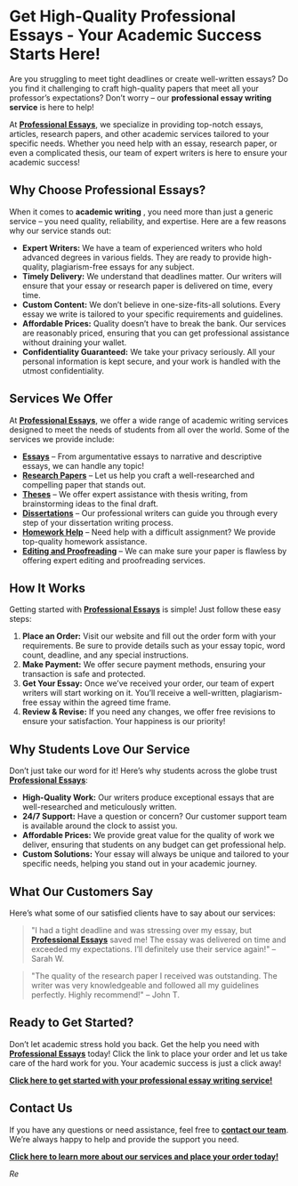 # Get High-Quality Professional Essays - Your Academic Success Starts Here!

Are you struggling to meet tight deadlines or create well-written essays? Do you find it challenging to craft high-quality papers that meet all your professor’s expectations? Don’t worry – our **professional essay writing service** is here to help!

At [**Professional Essays**](https://tinyurl.com/topessay?keyword=professional+essays), we specialize in providing top-notch essays, articles, research papers, and other academic services tailored to your specific needs. Whether you need help with an essay, research paper, or even a complicated thesis, our team of expert writers is here to ensure your academic success!

## Why Choose Professional Essays?

When it comes to **academic writing** , you need more than just a generic service – you need quality, reliability, and expertise. Here are a few reasons why our service stands out:

- **Expert Writers:** We have a team of experienced writers who hold advanced degrees in various fields. They are ready to provide high-quality, plagiarism-free essays for any subject.
- **Timely Delivery:** We understand that deadlines matter. Our writers will ensure that your essay or research paper is delivered on time, every time.
- **Custom Content:** We don’t believe in one-size-fits-all solutions. Every essay we write is tailored to your specific requirements and guidelines.
- **Affordable Prices:** Quality doesn’t have to break the bank. Our services are reasonably priced, ensuring that you can get professional assistance without draining your wallet.
- **Confidentiality Guaranteed:** We take your privacy seriously. All your personal information is kept secure, and your work is handled with the utmost confidentiality.

## Services We Offer

At [**Professional Essays**](https://tinyurl.com/topessay?keyword=professional+essays), we offer a wide range of academic writing services designed to meet the needs of students from all over the world. Some of the services we provide include:

- [**Essays**](https://tinyurl.com/topessay?keyword=professional+essays) – From argumentative essays to narrative and descriptive essays, we can handle any topic!
- [**Research Papers**](https://tinyurl.com/topessay?keyword=professional+essays) – Let us help you craft a well-researched and compelling paper that stands out.
- [**Theses**](https://tinyurl.com/topessay?keyword=professional+essays) – We offer expert assistance with thesis writing, from brainstorming ideas to the final draft.
- [**Dissertations**](https://tinyurl.com/topessay?keyword=professional+essays) – Our professional writers can guide you through every step of your dissertation writing process.
- [**Homework Help**](https://tinyurl.com/topessay?keyword=professional+essays) – Need help with a difficult assignment? We provide top-quality homework assistance.
- [**Editing and Proofreading**](https://tinyurl.com/topessay?keyword=professional+essays) – We can make sure your paper is flawless by offering expert editing and proofreading services.

## How It Works

Getting started with [**Professional Essays**](https://tinyurl.com/topessay?keyword=professional+essays) is simple! Just follow these easy steps:

1. **Place an Order:** Visit our website and fill out the order form with your requirements. Be sure to provide details such as your essay topic, word count, deadline, and any special instructions.
2. **Make Payment:** We offer secure payment methods, ensuring your transaction is safe and protected.
3. **Get Your Essay:** Once we’ve received your order, our team of expert writers will start working on it. You’ll receive a well-written, plagiarism-free essay within the agreed time frame.
4. **Review & Revise:** If you need any changes, we offer free revisions to ensure your satisfaction. Your happiness is our priority!

## Why Students Love Our Service

Don’t just take our word for it! Here’s why students across the globe trust [**Professional Essays**](https://tinyurl.com/topessay?keyword=professional+essays):

- **High-Quality Work:** Our writers produce exceptional essays that are well-researched and meticulously written.
- **24/7 Support:** Have a question or concern? Our customer support team is available around the clock to assist you.
- **Affordable Prices:** We provide great value for the quality of work we deliver, ensuring that students on any budget can get professional help.
- **Custom Solutions:** Your essay will always be unique and tailored to your specific needs, helping you stand out in your academic journey.

## What Our Customers Say

Here’s what some of our satisfied clients have to say about our services:

> "I had a tight deadline and was stressing over my essay, but [**Professional Essays**](https://tinyurl.com/topessay?keyword=professional+essays) saved me! The essay was delivered on time and exceeded my expectations. I’ll definitely use their service again!" – Sarah W.

> "The quality of the research paper I received was outstanding. The writer was very knowledgeable and followed all my guidelines perfectly. Highly recommend!" – John T.

## Ready to Get Started?

Don’t let academic stress hold you back. Get the help you need with [**Professional Essays**](https://tinyurl.com/topessay?keyword=professional+essays) today! Click the link to place your order and let us take care of the hard work for you. Your academic success is just a click away!

[**Click here to get started with your professional essay writing service!**](https://tinyurl.com/topessay?keyword=professional+essays)

## Contact Us

If you have any questions or need assistance, feel free to [**contact our team**](https://tinyurl.com/topessay?keyword=professional+essays). We’re always happy to help and provide the support you need.

[**Click here to learn more about our services and place your order today!**](https://tinyurl.com/topessay?keyword=professional+essays)

_Re_
